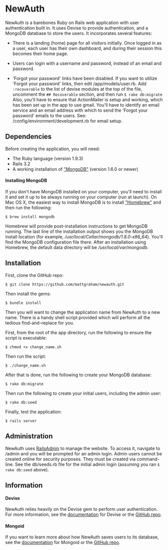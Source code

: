 # NewAuth

NewAuth is a barebones Ruby on Rails web application with user authentication built in.  It uses Devise to provide authentication, and a MongoDB database to store the users.  It incorporates several features:

* There is a landing (home) page for all visitors initially.  Once logged in as a user, each user has their own dashboard, and during their session this becomes their home page.  

* Users can login with a username and password, instead of an email and password.

* 'Forgot your password' links have been disabled.  If you want to utilize 'Forgot your password' links, then edit /app/models/user.rb.  Add ```:recoverable``` to the list of devise modules at the top of the file, uncomment the ```## Recoverable``` section, and then run ```$ rake db:migrate```  Also, you'll have to ensure that ActionMailer is setup and working, which has been set up in the app to use gmail. You'll have to identify an email service and an email address with which to send the 'Forgot your password' emails to the users.  See:  /config/environment/development.rb for email setup.


## Dependencies

Before creating the application, you will need:

* The Ruby language (version 1.9.3)
* Rails 3.2
* A working installation of ["MongoDB"](http://www.mongodb.org) (version 1.6.0 or newer)

#### Installing MongoDB

If you don't have MongoDB installed on your computer, you'll need to install it and set it up to be always running on your computer (run at launch). On Mac OS X, the easiest way to install MongoDB is to install ["Homebrew"](http://mxcl.github.com/homebrew) and then run the following:

```
$ brew install mongodb
```

Homebrew will provide post-installation instructions to get MongoDB running. The last line of the installation output shows you the MongoDB install location (for example, */usr/local/Cellar/mongodb/1.8.0-x86_64*). You'll find the MongoDB configuration file there. After an installation using Homebrew, the default data directory will be */usr/local/var/mongodb*.


## Installation

First, clone the GitHub repo:

```
$ git clone https://github.com/mattgraham/newauth.git
```

Then install the gems:

```
$ bundle install
```

Then you will want to change the application name from NewAuth to a new name.  There is a handy shell script provided which will perform all the tedious find-and-replace for you.  

First, from the root of the app directory, run the following to ensure the script is executable:

```
$ chmod +x change_name.sh
```

Then run the script:

```
$ ./change_name.sh
```

After that is done, run the following to create your MongoDB database:

```
$ rake db:migrate
```

Then run the following to create your initial users, including the admin user:

```
$ rake db:seed
```

Finally, test the application:

```
$ rails server
```

## Administration

NewAuth uses [RailsAdmin](https://github.com/sferik/rails_admin) to manage the website.  To access it, navigate to /admin and you will be prompted for an admin login.  Admin users cannot be created online for security purposes.  They must be created via command-line.  See the db/seeds.rb file for the initial admin login (assuming you ran ```$ rake db:seed``` above).


## Information

#### Devise

NewAuth relies heavily on the Devise gem to perform user authentication.  For more information, see the [documentation](http://devise.plataformatec.com.br/) for Devise or the [GitHub repo](https://github.com/plataformatec/devise).

#### Mongoid

If you want to learn more about how NewAuth saves users to its database, see the [documentation](http://mongoid.org/en/mongoid/index.html) for Mongoid or the [GitHub repo](https://github.com/mongoid/mongoid).



